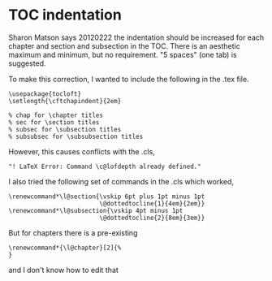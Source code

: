 # TOC indentation #

Sharon Matson says 20120222 the indentation should be increased for each chapter and section and subsection in the TOC. There is an aesthetic maximum and minimum, but no requirement. "5 spaces" (one tab) is suggested.

To make this correction, I wanted to include the following in the .tex file.
```
\usepackage{tocloft}
\setlength{\cftchapindent}{2em}

% chap for \chapter titles
% sec for \section titles
% subsec for \subsection titles
% subsubsec for \subsubsection titles
```
However, this causes conflicts with the .cls,
```
"! LaTeX Error: Command \c@lofdepth already defined." 
```
I also tried the following set of commands in the .cls which worked,
```
\renewcommand*\l@section{\vskip 6pt plus 1pt minus 1pt
                         \@dottedtocline{1}{4em}{2em}} 
\renewcommand*\l@subsection{\vskip 4pt minus 1pt
                         \@dottedtocline{2}{8em}{3em}}
```
But for chapters there is a pre-existing
```
\renewcommand*{\l@chapter}[2]{%
}
```
and I don't know how to edit that